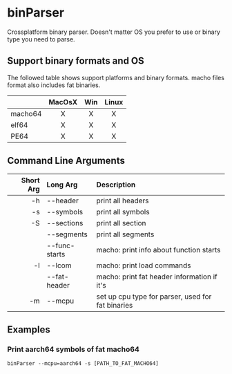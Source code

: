 # binParser
Crossplatform binary parser. Doesn't matter OS you prefer to use or binary type you need to parse.

## Support binary formats and OS
The followed table shows support platforms and binary formats. macho files format also includes fat binaries.

|       | MacOsX | Win | Linux |
|-------|:------:|:---:|:-----:|
|macho64|   X    |  X  |   X   |
|elf64  |   X    |  X  |   X   |
|PE64   |   X    |  X  |   X   |

## Command Line Arguments
| Short Arg | Long Arg      | Description |
|----------:|:--------------|:------------|
|        -h |   --header    | print all headers |
|        -s |   --symbols   | print all symbols |
|        -S |  --sections   | print all section |
|           |  --segments   | print all segments |
|           | --func-starts | macho: print info about function starts |
|        -l |    --lcom     | macho: print load commands |
|           | --fat-header  | macho: print fat header information if it's |
|        -m |    --mcpu     | set up cpu type for parser, used for fat binaries |

## Examples
### Print aarch64 symbols of fat macho64
```
binParser --mcpu=aarch64 -s [PATH_TO_FAT_MACHO64]
```

